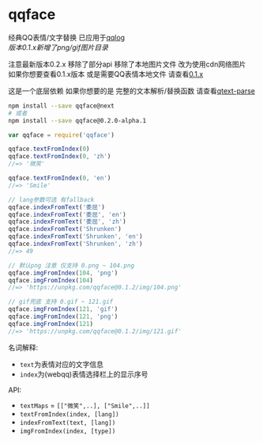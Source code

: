 # qqface

经典QQ表情/文字替换 已应用于[qqlog](https://github.com/fritx/qqlog)<br>
*版本0.1.x新增了png/gif图片目录*

注意最新版本0.2.x 移除了部分api 移除了本地图片文件 改为使用cdn网络图片<br>
如果你想要查看0.1.x版本 或是需要QQ表情本地文件 请查看[0.1.x](https://github.com/fritx/qqface/tree/0.1.x)

这是一个底层依赖 如果你想要的是 完整的文本解析/替换函数 请查看[qtext-parse](https://github.com/we-digest/qtext-parse)

```sh
npm install --save qqface@next
# 或者
npm install --save qqface@0.2.0-alpha.1
```

```js
var qqface = require('qqface')

qqface.textFromIndex(0)
qqface.textFromIndex(0, 'zh')
//=> '微笑'

qqface.textFromIndex(0, 'en')
//=> 'Smile'

// lang参数可选 有fallback
qqface.indexFromText('委屈')
qqface.indexFromText('委屈', 'en')
qqface.indexFromText('委屈', 'zh')
qqface.indexFromText('Shrunken')
qqface.indexFromText('Shrunken', 'en')
qqface.indexFromText('Shrunken', 'zh')
//=> 49
```

```js
// 默认png 注意 仅支持 0.png ~ 104.png
qqface.imgFromIndex(104, 'png')
qqface.imgFromIndex(104)
//=> 'https://unpkg.com/qqface@0.1.2/img/104.png'

// gif兜底 支持 0.gif ~ 121.gif
qqface.imgFromIndex(121, 'gif')
qqface.imgFromIndex(121, 'png')
qqface.imgFromIndex(121)
//=> 'https://unpkg.com/qqface@0.1.2/img/121.gif'
```

名词解释:

- `text`为表情对应的文字信息
- `index`为(webqq)表情选择栏上的显示序号

API:

- `textMaps` = `[["微笑",..], ["Smile",..]]`
- `textFromIndex(index, [lang])`
- `indexFromText(text, [lang])`
- `imgFromIndex(index, [type])`
